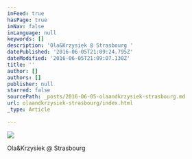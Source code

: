 ```yaml
---
inFeed: true
hasPage: true
inNav: false
inLanguage: null
keywords: []
description: 'Ola&Krzysiek @ Strasbourg '
datePublished: '2016-06-05T21:09:24.795Z'
dateModified: '2016-06-05T21:09:07.130Z'
title: ''
author: []
authors: []
publisher: null
starred: false
sourcePath: _posts/2016-06-05-olaandkrzysiek-strasbourg.md
url: olaandkrzysiek-strasbourg/index.html
_type: Article

---
```

![](https://the-grid-user-content.s3-us-west-2.amazonaws.com/2f02d9c0-3891-4c2e-a85b-20bd90bc44ca.jpg)

Ola&Krzysiek @ Strasbourg